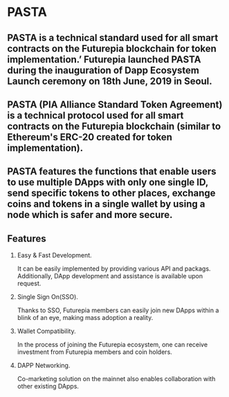 # PASTA

## PASTA is a technical standard used for all smart contracts on the Futurepia blockchain for token implementation.’ Futurepia launched PASTA during the inauguration of Dapp Ecosystem Launch ceremony on 18th June, 2019 in Seoul.

## PASTA (PIA Alliance Standard Token Agreement) is a technical protocol used for all smart contracts on the Futurepia blockchain (similar to Ethereum's ERC-20 created for token implementation).


## PASTA features the functions that enable users to use multiple DApps with only one single ID, send specific tokens to other places, exchange coins and tokens in a single wallet by using a node which is safer and more secure.

## Features
1. Easy & Fast Development.

    It can be easily implemented by providing various API and packags. Additionally, DApp development and assistance is available upon request.

2. Single Sign On(SSO).

    Thanks to SSO, Futurepia members can easily join new DApps within a blink of an eye, making mass adoption a reality.

3. Wallet Compatibility.

    In the process of joining the Futurepia ecosystem, one can receive investment from Futurepia members and coin holders.

4. DAPP Networking.

    Co-marketing solution on the mainnet also enables collaboration with other existing DApps.

